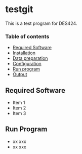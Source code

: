 # testgit
This is a test program for DES424.
### Table of contents
* [Required Software](#required-software)
* [Installation](#installation)
* [Data preparation](#data-preparation)
* [Configuration](#configuration)
* [Run program](#run-program)
* [Output](#output)
## Required Software
* Item 1 
* Item 2
* Item 3
## Run Program
* xx xxx
* xx xxx
